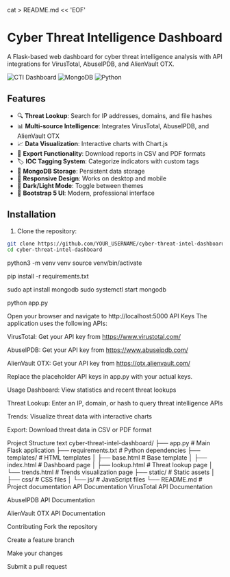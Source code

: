 cat > README.md << 'EOF'
# Cyber Threat Intelligence Dashboard

A Flask-based web dashboard for cyber threat intelligence analysis with API integrations for VirusTotal, AbuseIPDB, and AlienVault OTX.

![CTI Dashboard](https://img.shields.io/badge/Flask-2.3.3-green) ![MongoDB](https://img.shields.io/badge/MongoDB-5.0-green) ![Python](https://img.shields.io/badge/Python-3.8%2B-blue)

## Features

- 🔍 **Threat Lookup**: Search for IP addresses, domains, and file hashes
- 📊 **Multi-source Intelligence**: Integrates VirusTotal, AbuseIPDB, and AlienVault OTX
- 📈 **Data Visualization**: Interactive charts with Chart.js
- 📁 **Export Functionality**: Download reports in CSV and PDF formats
- 🏷️ **IOC Tagging System**: Categorize indicators with custom tags
- 💾 **MongoDB Storage**: Persistent data storage
- 📱 **Responsive Design**: Works on desktop and mobile
- 🌙 **Dark/Light Mode**: Toggle between themes
- 🎨 **Bootstrap 5 UI**: Modern, professional interface

## Installation

1. Clone the repository:
```bash
git clone https://github.com/YOUR_USERNAME/cyber-threat-intel-dashboard.git
cd cyber-threat-intel-dashboard
```
python3 -m venv venv
source venv/bin/activate

pip install -r requirements.txt

sudo apt install mongodb
sudo systemctl start mongodb

python app.py

Open your browser and navigate to http://localhost:5000
API Keys
The application uses the following APIs:

VirusTotal: Get your API key from https://www.virustotal.com/

AbuseIPDB: Get your API key from https://www.abuseipdb.com/

AlienVault OTX: Get your API key from https://otx.alienvault.com/

Replace the placeholder API keys in app.py with your actual keys.

Usage
Dashboard: View statistics and recent threat lookups

Threat Lookup: Enter an IP, domain, or hash to query threat intelligence APIs

Trends: Visualize threat data with interactive charts

Export: Download threat data in CSV or PDF format

Project Structure
text
cyber-threat-intel-dashboard/
├── app.py                 # Main Flask application
├── requirements.txt       # Python dependencies
├── templates/            # HTML templates
│   ├── base.html         # Base template
│   ├── index.html        # Dashboard page
│   ├── lookup.html       # Threat lookup page
│   └── trends.html       # Trends visualization page
├── static/               # Static assets
│   ├── css/              # CSS files
│   └── js/               # JavaScript files
└── README.md             # Project documentation
API Documentation
VirusTotal API Documentation

AbuseIPDB API Documentation

AlienVault OTX API Documentation

Contributing
Fork the repository

Create a feature branch

Make your changes

Submit a pull request




